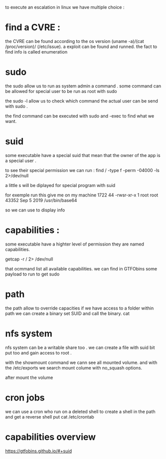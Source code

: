 to execute an escalation in linux we have multiple choice :

# find a CVRE :

the CVRE can be found according to the os version (uname -a)/(cat /proc/version)/ (/etc/issue).
a exploit can be found and runned.
the fact to find info is called enumeration

# sudo

the sudo allow us to run as system admin a command .
some command can be allowed for special user to be run as root with sudo

the sudo -l allow us to check which command the actual user can be send with sudo .

the find command can be executed with sudo and -exec to find what we want.

# suid

some executable have a special suid that mean that the owner of the app is a special user .

to see their special permission we can run :
find / -type f -perm -04000 -ls 2>/dev/null

a little s will be diplayed for special program with suid

for exemple run this give me on my machine
1722 44 -rwsr-xr-x 1 root root 43352 Sep 5 2019 /usr/bin/base64

so we can use to display info

# capabilities :

some executable have a highter level of permission they are named capabilities.

getcap -r / 2> /dev/null

that ocmmand list all available capabilities.
we can find in GTFObins some payload to run to get sudo

# path

the path allow to override capacities if we have access to a folder within path we can create a binary set SUID and call the binary.
cat 
# nfs system

nfs system can be a writable share too .
we can create a file with suid bit put too and gain access to root .

with the showmount command we cann see all mounted volume.
and with the /etc/exports we search mount colume with no_squash options.

after mount the volume 


# cron jobs

we can use a cron who run on a deleted shell to create a shell in the path and get a reverse shell
put cat /etc/crontab


# capabilities overview

https://gtfobins.github.io/#+suid
